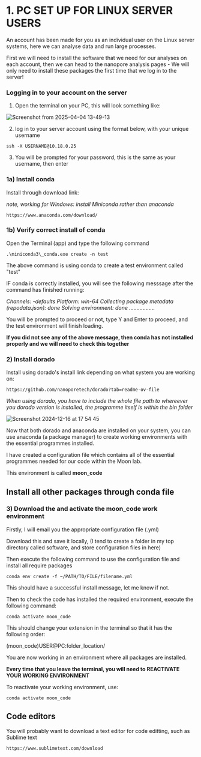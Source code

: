 

# 1. PC SET UP FOR LINUX SERVER USERS

An account has been made for you as an individual user on the Linux server systems, here we can analyse data and run large processes.

First we will need to install the software that we need for our analyses on each account, then we can head to the nanopore analysis pages - We will only need to install these packages the first time that we log in to the server!

### Logging in to your account on the server

1. Open the terminal on your PC, this will look something like:

![Screenshot from 2025-04-04 13-49-13](https://github.com/user-attachments/assets/bbac7c99-387e-40e8-9c17-92ca8cbd9805)

2. log in to your server account using the format below, with your unique username

```
ssh -X USERNAME@10.18.0.25
```

3. You will be prompted for your password, this is the same as your username, then enter











### 1a) Install conda 

Install through download link:

*note, working for Windows: install Miniconda rather than anaconda*

```
https://www.anaconda.com/download/
```

### 1b) Verify correct install of conda

Open the Terminal (app) and type the following command 

```
.\miniconda3\_conda.exe create -n test
```

The above command is using conda to create a test environment called "test"

IF conda is correctly installed, you will see the following messsage after the command has finished running:

*Channels:
-defaults
Platform: win-64
Collecting package metadata (repodata.json): done
Solving environment: done
.................*

You will be prompted to proceed or not, type Y and Enter to proceed, and the test environment will finish loading.

**If you did not see any of the above message, then conda has not installed properly and we will need to check this together**

### 2) Install dorado

Install using dorado's install link depending on what system you are working on:

```
https://github.com/nanoporetech/dorado?tab=readme-ov-file
```

*When using dorado, you have to include the whole file path to whereever you dorado version is installed, the programme itself is within the bin folder*

![Screenshot 2024-12-16 at 17 54 45](https://github.com/user-attachments/assets/a5f6f51a-c42f-419c-9ef0-c2b5870004ae)

Now that both dorado and anaconda are installed on your system, you can use anaconda (a package manager) to create working environments with the essential programmes installed.

I have created a configuration file which contains all of the essential programmes needed for our code within the Moon lab.

This environment is called **moon_code**

## Install all other packages through conda file

### 3) Download the and activate the moon_code work environment

Firstly, I will email you the appropriate configuration file (.yml)

Download this and save it locally, (I tend to create a folder in my top directory called software, and store configuration files in here)

Then execute the following command to use the configuration file and install all require packages 

```
conda env create -f ~/PATH/TO/FILE/filename.yml
```

This should have a successful install message, let me know if not.

Then to check the code has installed the required environment, execute the following command:

```
conda activate moon_code
```

This should change your extension in the terminal so that it has the following order:

(moon_code)USER@PC:folder_location/

You are now working in an environment where all packages are installed.

**Every time that you leave the terminal, you will need to REACTIVATE YOUR WORKING ENVIRONMENT**

To reactivate your working environment, use:

```
conda activate moon_code
```


## Code editors

You will probably want to download a text editor for code editting, such as Sublime text

```
https://www.sublimetext.com/download
```
